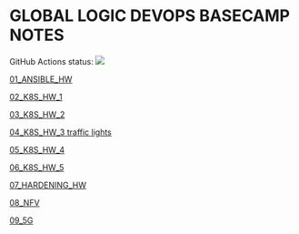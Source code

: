 # GLOBAL LOGIC DEVOPS BASECAMP NOTES

GitHub Actions status:
<img src="https://github.com/iamnotaskynet/glbasecamp_devops/workflows/main-push/badge.svg?branch=main">




[01_ANSIBLE_HW](https://github.com/iamnotaskynet/glbasecamp_devops/tree/main/01_ANSIBLE_HW)

[02_K8S_HW_1](https://github.com/iamnotaskynet/glbasecamp_devops/tree/main/02_K8S_HW_1)

[03_K8S_HW_2](https://github.com/iamnotaskynet/glbasecamp_devops/tree/main/03_K8S_HW_2)

[04_K8S_HW_3 traffic lights](https://github.com/iamnotaskynet/tl-t-b)

[05_K8S_HW_4](https://github.com/iamnotaskynet/glbasecamp_devops/tree/main/05_K8S_HW_4)

[06_K8S_HW_5](https://github.com/iamnotaskynet/glbasecamp_devops/tree/main/06_K8S_HW_5)

[07_HARDENING_HW](https://github.com/iamnotaskynet/glbasecamp_devops/tree/main/07_HARDENING_HW)

[08_NFV](https://github.com/iamnotaskynet/glbasecamp_devops/tree/main/08_NFV)

[09_5G](https://github.com/iamnotaskynet/glbasecamp_devops/tree/main/09_5G)